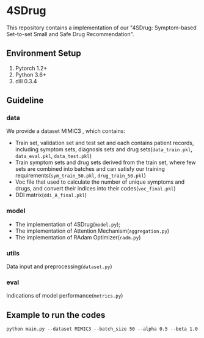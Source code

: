 # 4SDrug
This repository contains a implementation of our "4SDrug: Symptom-based Set-to-set Small and Safe Drug Recommendation".

## Environment Setup
1. Pytorch 1.2+
2. Python 3.6+
3. dill 0.3.4

## Guideline

### data

We provide a dataset MIMIC3 , which contains:

- Train set, validation set and test set and each contains patient records, including symptom sets, 
  diagnosis sets and drug sets(```data_train.pkl```, ```data_eval.pkl```, ```data_test.pkl```)
- Train symptom sets and drug sets derived from the train set, 
  where few sets are combined into batches and can satisfy our training requirements(```sym_train_50.pkl```, ```drug_train_50.pkl```)
- Voc file that used to calculate the number of unique symptoms and drugs, 
  and convert their indices into their codes(```voc_final.pkl```)
- DDI matrix(```ddi_A_final.pkl```)

### model

- The implementation of 4SDrug(```model.py```);
- The implementation of Attention Mechanism(```aggregation.py```)
- The implementation of RAdam Optimizer(```radm.py```)

### utils

Data input and preprocessing(```dataset.py```)

### eval

Indications of model performance(```metrics.py```)

## Example to run the codes
```
python main.py --dataset MIMIC3 --batch_size 50 --alpha 0.5 --beta 1.0
```

